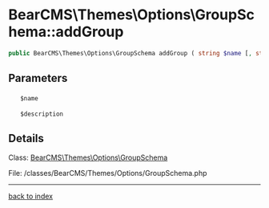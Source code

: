 # BearCMS\Themes\Options\GroupSchema::addGroup

```php
public BearCMS\Themes\Options\GroupSchema addGroup ( string $name [, string $description = '' ] )
```

## Parameters

&nbsp;&nbsp;&nbsp;&nbsp;&nbsp;&nbsp;`$name`

&nbsp;&nbsp;&nbsp;&nbsp;&nbsp;&nbsp;`$description`

## Details

Class: [BearCMS\Themes\Options\GroupSchema](bearcms.themes.options.groupschema.class.md)

File: /classes/BearCMS/Themes/Options/GroupSchema.php

---

[back to index](index.md)


